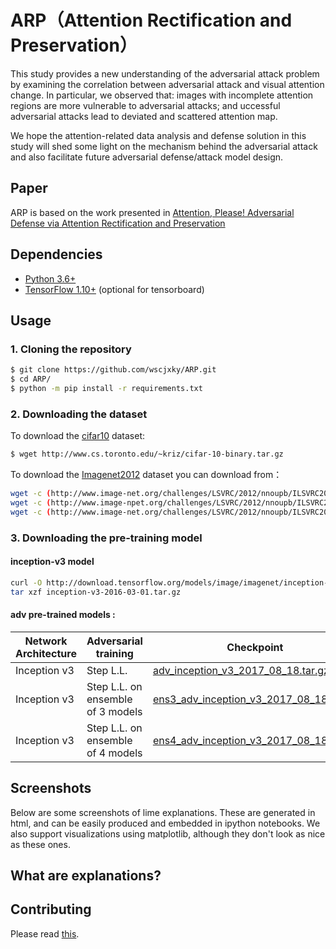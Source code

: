 # ARP（Attention Rectification and Preservation）


This study provides a new understanding of the adversarial attack problem by examining the correlation between adversarial attack and visual attention change. In particular, we observed that: images with incomplete attention regions are more vulnerable to adversarial attacks; and uccessful adversarial attacks lead to deviated and scattered attention map. 

We hope the attention-related data analysis and defense solution in this study will shed some light on the mechanism behind the adversarial attack and also facilitate future adversarial defense/attack model design.

## Paper
ARP is based on the work presented in [Attention, Please! Adversarial Defense via Attention Rectification and Preservation
](https://arxiv.org/abs/1811.09831) 

## Dependencies
* [Python 3.6+](https://www.continuum.io/downloads)
* [TensorFlow 1.10+](https://www.tensorflow.org/) (optional for tensorboard)


## Usage

### 1. Cloning the repository
```bash
$ git clone https://github.com/wscjxky/ARP.git
$ cd ARP/
$ python -m pip install -r requirements.txt
```

### 2. Downloading the dataset
To download the [cifar10](https://www.kaggle.com/c/cifar-10) dataset:
```bash
$ wget http://www.cs.toronto.edu/~kriz/cifar-10-binary.tar.gz
```

To download the [Imagenet2012](http://www.image-net.org/challenges/LSVRC/2012/) dataset you can download from：
```bash
wget -c (http://www.image-net.org/challenges/LSVRC/2012/nnoupb/ILSVRC2012_img_train.tar) 
wget -c (http://www.image-npet.org/challenges/LSVRC/2012/nnoupb/ILSVRC2012_img_val.tar)
wget -c (http://www.image-net.org/challenges/LSVRC/2012/nnoupb/ILSVRC2012_img_test.tar)
```




### 3. Downloading the pre-training model

#### inception-v3 model

```bash
curl -O http://download.tensorflow.org/models/image/imagenet/inception-v3-2016-03-01.tar.gz
tar xzf inception-v3-2016-03-01.tar.gz
```

####  adv pre-trained models :

Network Architecture | Adversarial training | Checkpoint
---------------------|----------------------|----------------
Inception v3 | Step L.L. | [adv_inception_v3_2017_08_18.tar.gz](http://download.tensorflow.org/models/adv_inception_v3_2017_08_18.tar.gz)
Inception v3 | Step L.L. on ensemble of 3 models | [ens3_adv_inception_v3_2017_08_18.tar.gz](http://download.tensorflow.org/models/ens3_adv_inception_v3_2017_08_18.tar.gz)
Inception v3 | Step L.L. on ensemble of 4 models| [ens4_adv_inception_v3_2017_08_18.tar.gz](http://download.tensorflow.org/models/ens4_adv_inception_v3_2017_08_18.tar.gz)


## Screenshots

Below are some screenshots of lime explanations. These are generated in html, and can be easily produced and embedded in ipython notebooks. We also support visualizations using matplotlib, although they don't look as nice as these ones.



## What are explanations?



## Contributing

Please read [this](CONTRIBUTING.md).
